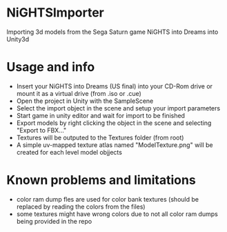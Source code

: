 # NiGHTSImporter
Importing 3d models from the Sega Saturn game NiGHTS into Dreams into Unity3d

# Usage and info
- Insert your NiGHTS into Dreams (US final) into your CD-Rom drive or mount it as a virtual drive (from .iso or .cue)
- Open the project in Unity with the SampleScene
- Select the import object in the scene and setup your import parameters
- Start game in unity editor and wait for import to be finished
- Export models by right clicking the object in the scene and selecting "Export to FBX..."
- Textures will be outputed to the Textures folder (from root)
- A simple uv-mapped texture atlas named "ModelTexture.png" will be created for each level model objjects 

# Known problems and limitations
- color ram dump fles are used for color bank textures (should be replaced by reading the colors from the files)
- some textures might have wrong colors due to not all color ram dumps being provided in the repo
